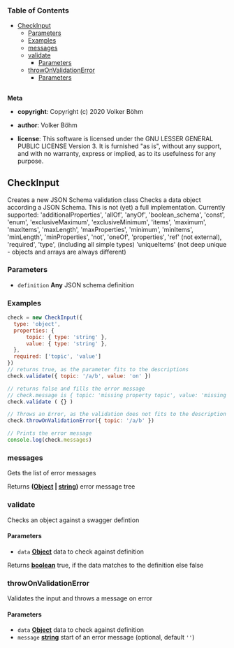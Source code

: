 <!-- Generated by documentation.js. Update this documentation by updating the source code. -->

### Table of Contents

-   [CheckInput][1]
    -   [Parameters][2]
    -   [Examples][3]
    -   [messages][4]
    -   [validate][5]
        -   [Parameters][6]
    -   [throwOnValidationError][7]
        -   [Parameters][8]

## 

**Meta**

-   **copyright**: Copyright (c) 2020 Volker Böhm

-   **author**: Volker Böhm
-   **license**: This software is licensed under the GNU LESSER GENERAL PUBLIC LICENSE Version 3. It is furnished
    "as is", without any support, and with no warranty, express or implied, as to its usefulness for
    any purpose.

## CheckInput

Creates a new JSON Schema validation class
Checks a data object according a JSON Schema. This is not (yet) a full implementation. Currently supported:
'additionalProperties',
'allOf',
'anyOf',
'boolean_schema',
'const',
'enum',
'exclusiveMaximum',
'exclusiveMinimum',
'items',
'maximum',
'maxItems',
'maxLength',
'maxProperties',
'minimum',
'minItems',
'minLength',
'minProperties',
'not',
'oneOf',
'properties',
'ref' (not external),
'required',
'type', (including all simple types)
'uniqueItems' (not deep unique - objects and arrays are always different)

### Parameters

-   `definition` **Any** JSON schema definition

### Examples

```javascript
check = new CheckInput({
  type: 'object',
  properties: {
      topic: { type: 'string' },
      value: { type: 'string' },
  },
  required: ['topic', 'value']
})
// returns true, as the parameter fits to the descriptions
check.validate({ topic: '/a/b', value: 'on' })

// returns false and fills the error message
// check.message is { topic: 'missing property topic', value: 'missing property value' }
check.validate ( {} )

// Throws an Error, as the validation does not fits to the description
check.throwOnValidationError({ topic: '/a/b' })

// Prints the error message
console.log(check.messages)
```

### messages

Gets the list of error messages

Returns **([Object][9] \| [string][10])** error message tree

### validate

Checks an object against a swagger defintion

#### Parameters

-   `data` **[Object][9]** data to check against definition

Returns **[boolean][11]** true, if the data matches to the definition else false

### throwOnValidationError

Validates the input and throws a message on error

#### Parameters

-   `data` **[Object][9]** data to check against definition
-   `message` **[string][10]** start of an error message (optional, default `''`)

[1]: #checkinput

[2]: #parameters

[3]: #examples

[4]: #messages

[5]: #validate

[6]: #parameters-1

[7]: #throwonvalidationerror

[8]: #parameters-2

[9]: https://developer.mozilla.org/docs/Web/JavaScript/Reference/Global_Objects/Object

[10]: https://developer.mozilla.org/docs/Web/JavaScript/Reference/Global_Objects/String

[11]: https://developer.mozilla.org/docs/Web/JavaScript/Reference/Global_Objects/Boolean
